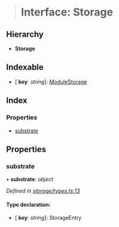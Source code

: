 > # Interface: Storage

## Hierarchy

* **Storage**

## Indexable

* \[ **key**: *string*\]: [ModuleStorage](_storage_types_.modulestorage.md)

## Index

### Properties

* [substrate](_storage_types_.storage.md#substrate)

## Properties

###  substrate

• **substrate**: *object*

*Defined in [storage/types.ts:13](https://github.com/polkadot-js/api/blob/a019468/packages/api-metadata/src/storage/types.ts#L13)*

#### Type declaration:

* \[ **key**: *string*\]: StorageEntry